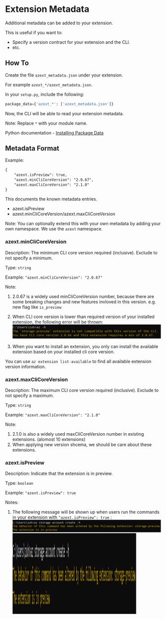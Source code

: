 Extension Metadata
==================

Additional metadata can be added to your extension.

This is useful if you want to:
- Specify a version contract for your extension and the CLI.
- etc.


How To
------

Create the file `azext_metadata.json` under your extension.

For example `azext_*/azext_metadata.json`.

In your `setup.py`, include the following:
``` python
package_data={'azext_*': ['azext_metadata.json']}
```

Now, the CLI will be able to read your extension metadata.

Note: Replace `*` with your module name.

Python documentation - [Installing Package Data](https://docs.python.org/2/distutils/setupscript.html#installing-package-data)


Metadata Format
---------------
Example:
```
{
    "azext.isPreview": true,
    "azext.minCliCoreVersion": "2.0.67",
    "azext.maxCliCoreVersion": "2.1.0"
}
```

This documents the known metadata entries.
- azext.isPreview
- azext.minCliCoreVersion/azext.maxCliCoreVersion

Note: You can optionally extend this with your own metadata by adding your own namespace. We use the `azext` namespace.

### azext.minCliCoreVersion
Description: The minimum CLI core version required (inclusive).
Exclude to not specify a minimum.

Type: `string`

Example: `"azext.minCliCoreVersion": "2.0.67"`

Note:
1. 2.0.67 is a widely used minCliCoreVersion number, because there are some breaking changes and new features invloved in this version.
e.g. new flag like `is_preview`
2. When CLI core version is lower than required version of your installed extension, the following error will be thrown:
![avatar](https://github.com/Juliehzl/azure-cli-extensions/blob/authoring/docs/assets/extensionversion.png)

3. When you want to install an extension, you only can install the available extension based on your installed cli core version.

You can use `az extension list-available` to find all available extension version information.

### azext.maxCliCoreVersion
Description: The maximum CLI core version required (inclusive).
Exclude to not specify a maximum.

Type: `string`

Example: `"azext.maxCliCoreVersion": "2.1.0"`

Note:
1. 2.1.0 is also a widely used maxCliCoreVersion number in existing extensions. (alomost 10 extensions)
2. When applying new version shcema, we should be care about these extensions.

### azext.isPreview
Description: Indicate that the extension is in preview.

Type: `boolean`

Example: `"azext.isPreview": true`

Notes:
1. The following message will be shown up when users run the commands in your extension with `"azext.isPreview": true` :
![avatar](https://github.com/Juliehzl/azure-cli-extensions/blob/authoring/docs/assets/extensionpreview.png)
<img src="https://github.com/Juliehzl/azure-cli-extensions/blob/authoring/docs/assets/extensionpreview.png" width = "400" height = "260" alt="preview" 
align=center>
